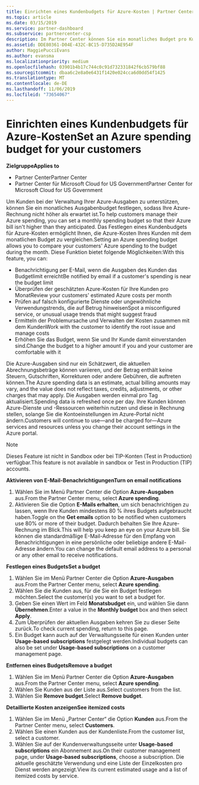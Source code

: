 ```yaml
---
title: Einrichten eines Kundenbudgets für Azure-Kosten | Partner Center
ms.topic: article
ms.date: 03/15/2019
ms.service: partner-dashboard
ms.subservice: partnercenter-csp
description: Im Partner Center können Sie ein monatliches Budget pro Kunde festlegen, sodass die Azure-Rechnung am Ende des Monats nicht überraschend ist.
ms.assetid: DDE80361-D04E-432C-BC15-D735D2AE954F
author: MaggiePucciEvans
ms.author: evansma
ms.localizationpriority: medium
ms.openlocfilehash: 03901b4b17c744c0c91d732331842f6cb579bf88
ms.sourcegitcommit: dbaa6c2e8a0e6431f1420e024cca6d0dd54f1425
ms.translationtype: MT
ms.contentlocale: de-DE
ms.lasthandoff: 11/06/2019
ms.locfileid: "73654067"
---
```

# <a name="set-an-azure-spending-budget-for-your-customers"></a><span data-ttu-id="fdd68-103">Einrichten eines Kundenbudgets für Azure-Kosten</span><span class="sxs-lookup"><span data-stu-id="fdd68-103">Set an Azure spending budget for your customers</span></span>

<span data-ttu-id="fdd68-104">**Zielgruppe**</span><span class="sxs-lookup"><span data-stu-id="fdd68-104">**Applies to**</span></span>

-  <span data-ttu-id="fdd68-105">Partner Center</span><span class="sxs-lookup"><span data-stu-id="fdd68-105">Partner Center</span></span>
-  <span data-ttu-id="fdd68-106">Partner Center für Microsoft Cloud for US Government</span><span class="sxs-lookup"><span data-stu-id="fdd68-106">Partner Center for Microsoft Cloud for US Government</span></span>

<span data-ttu-id="fdd68-107">Um Kunden bei der Verwaltung Ihrer Azure-Ausgaben zu unterstützen, können Sie ein monatliches Ausgabenbudget festlegen, sodass Ihre Azure-Rechnung nicht höher als erwartet ist.</span><span class="sxs-lookup"><span data-stu-id="fdd68-107">To help customers manage their Azure spending, you can set a monthly spending budget so that their Azure bill isn't higher than they anticipated.</span></span> <span data-ttu-id="fdd68-108">Das Festlegen eines Kundenbudgets für Azure-Kosten ermöglicht Ihnen, die Azure-Kosten Ihres Kunden mit dem monatlichen Budget zu vergleichen.</span><span class="sxs-lookup"><span data-stu-id="fdd68-108">Setting an Azure spending budget allows you to compare your customers' Azure spending to the budget during the month.</span></span> <span data-ttu-id="fdd68-109">Diese Funktion bietet folgende Möglichkeiten:</span><span class="sxs-lookup"><span data-stu-id="fdd68-109">With this feature, you can:</span></span> 

-   <span data-ttu-id="fdd68-110">Benachrichtigung per E-Mail, wenn die Ausgaben des Kunden das Budgetlimit erreicht</span><span class="sxs-lookup"><span data-stu-id="fdd68-110">Be notified by email if a customer's spending is near the budget limit</span></span>
-   <span data-ttu-id="fdd68-111">Überprüfen der geschätzten Azure-Kosten für Ihre Kunden pro Monat</span><span class="sxs-lookup"><span data-stu-id="fdd68-111">Review your customers' estimated Azure costs per month</span></span>
-   <span data-ttu-id="fdd68-112">Prüfen auf falsch konfigurierte Dienste oder ungewöhnliche Verwendungstrends, die auf Betrug hinweisen</span><span class="sxs-lookup"><span data-stu-id="fdd68-112">Spot a misconfigured service, or unusual usage trends that might suggest fraud</span></span>
-   <span data-ttu-id="fdd68-113">Ermitteln der Problemursache und Verwalten der Kosten zusammen mit dem Kunden</span><span class="sxs-lookup"><span data-stu-id="fdd68-113">Work with the customer to identify the root issue and manage costs</span></span>
-   <span data-ttu-id="fdd68-114">Erhöhen Sie das Budget, wenn Sie und Ihr Kunde damit einverstanden sind.</span><span class="sxs-lookup"><span data-stu-id="fdd68-114">Change the budget to a higher amount if you and your customer are comfortable with it</span></span>

<span data-ttu-id="fdd68-115">Die Azure-Ausgaben sind nur ein Schätzwert, die aktuellen Abrechnungsbeträge können variieren, und der Betrag enthält keine Steuern, Gutschriften, Korrekturen oder andere Gebühren, die auftreten können.</span><span class="sxs-lookup"><span data-stu-id="fdd68-115">The Azure spending data is an estimate, actual billing amounts may vary, and the value does not reflect taxes, credits, adjustments, or other charges that may apply.</span></span> <span data-ttu-id="fdd68-116">Die Ausgaben werden einmal pro Tag aktualisiert.</span><span class="sxs-lookup"><span data-stu-id="fdd68-116">Spending data is refreshed once per day.</span></span> <span data-ttu-id="fdd68-117">Ihre Kunden können Azure-Dienste und -Ressourcen weiterhin nutzen und diese in Rechnung stellen, solange Sie die Kontoeinstellungen im Azure-Portal nicht ändern.</span><span class="sxs-lookup"><span data-stu-id="fdd68-117">Customers will continue to use—and be charged for—Azure services and resources unless you change their account settings in the Azure portal.</span></span> 

> [!NOTE]  
> <span data-ttu-id="fdd68-118">Dieses Feature ist nicht in Sandbox oder bei TIP-Konten (Test in Production) verfügbar.</span><span class="sxs-lookup"><span data-stu-id="fdd68-118">This feature is not available in sandbox or Test in Production (TIP) accounts.</span></span>

<span data-ttu-id="fdd68-119">**Aktivieren von E-Mail-Benachrichtigungen**</span><span class="sxs-lookup"><span data-stu-id="fdd68-119">**Turn on email notifications**</span></span>
1.  <span data-ttu-id="fdd68-120">Wählen Sie im Menü Partner Center die Option **Azure-Ausgaben** aus.</span><span class="sxs-lookup"><span data-stu-id="fdd68-120">From the Partner Center menu, select **Azure spending**.</span></span>
2.  <span data-ttu-id="fdd68-121">Aktivieren Sie die Option **E-Mails erhalten**, um sich benachrichtigen zu lassen, wenn Ihre Kunden mindestens 80 % ihres Budgets aufgebraucht haben.</span><span class="sxs-lookup"><span data-stu-id="fdd68-121">Toggle on the **Get emails** option to be notified when customers use 80% or more of their budget.</span></span> <span data-ttu-id="fdd68-122">Dadurch behalten Sie Ihre Azure-Rechnung im Blick.</span><span class="sxs-lookup"><span data-stu-id="fdd68-122">This will help you keep an eye on your Azure bill.</span></span> <span data-ttu-id="fdd68-123">Sie können die standardmäßige E-Mail-Adresse für den Empfang von Benachrichtigungen in eine persönliche oder beliebige andere E-Mail-Adresse ändern.</span><span class="sxs-lookup"><span data-stu-id="fdd68-123">You can change the default email address to a personal or any other email to receive notifications.</span></span>

<span data-ttu-id="fdd68-124">**Festlegen eines Budgets**</span><span class="sxs-lookup"><span data-stu-id="fdd68-124">**Set a budget**</span></span>
1.  <span data-ttu-id="fdd68-125">Wählen Sie im Menü Partner Center die Option **Azure-Ausgaben** aus.</span><span class="sxs-lookup"><span data-stu-id="fdd68-125">From the Partner Center menu, select **Azure spending**.</span></span>
2.  <span data-ttu-id="fdd68-126">Wählen Sie die Kunden aus, für die Sie ein Budget festlegen möchten.</span><span class="sxs-lookup"><span data-stu-id="fdd68-126">Select the customer(s) you want to set a budget for.</span></span> 
3. <span data-ttu-id="fdd68-127">Geben Sie einen Wert im Feld **Monatsbudget** ein, und wählen Sie dann **Übernehmen**.</span><span class="sxs-lookup"><span data-stu-id="fdd68-127">Enter a value in the **Monthly budget** box and then select **Apply**.</span></span>
4.  <span data-ttu-id="fdd68-128">Zum Überprüfen der aktuellen Ausgaben kehren Sie zu dieser Seite zurück.</span><span class="sxs-lookup"><span data-stu-id="fdd68-128">To check current spending, return to this page.</span></span>
5.  <span data-ttu-id="fdd68-129">Ein Budget kann auch auf der Verwaltungsseite für einen Kunden unter **Usage-based subscriptions** festgelegt werden.</span><span class="sxs-lookup"><span data-stu-id="fdd68-129">Individual budgets can also be set under **Usage-based subscriptions** on a customer management page.</span></span>

<span data-ttu-id="fdd68-130">**Entfernen eines Budgets**</span><span class="sxs-lookup"><span data-stu-id="fdd68-130">**Remove a budget**</span></span>
1.  <span data-ttu-id="fdd68-131">Wählen Sie im Menü Partner Center die Option **Azure-Ausgaben** aus.</span><span class="sxs-lookup"><span data-stu-id="fdd68-131">From the Partner Center menu, select **Azure spending**.</span></span>
2.  <span data-ttu-id="fdd68-132">Wählen Sie Kunden aus der Liste aus.</span><span class="sxs-lookup"><span data-stu-id="fdd68-132">Select customers from the list.</span></span>
3.  <span data-ttu-id="fdd68-133">Wählen Sie **Remove budget**.</span><span class="sxs-lookup"><span data-stu-id="fdd68-133">Select **Remove budget**.</span></span>

<span data-ttu-id="fdd68-134">**Detaillierte Kosten anzeigen**</span><span class="sxs-lookup"><span data-stu-id="fdd68-134">**See itemized costs**</span></span>
1.  <span data-ttu-id="fdd68-135">Wählen Sie im Menü „Partner Center“ die Option **Kunden** aus.</span><span class="sxs-lookup"><span data-stu-id="fdd68-135">From the Partner Center menu, select **Customers**.</span></span>
2.  <span data-ttu-id="fdd68-136">Wählen Sie einen Kunden aus der Kundenliste.</span><span class="sxs-lookup"><span data-stu-id="fdd68-136">From the customer list, select a customer.</span></span>
3.  <span data-ttu-id="fdd68-137">Wählen Sie auf der Kundenverwaltungsseite unter **Usage-based subscriptions** ein Abonnement aus.</span><span class="sxs-lookup"><span data-stu-id="fdd68-137">On their customer management page, under **Usage-based subscriptions**, choose a subscription.</span></span> <span data-ttu-id="fdd68-138">Die aktuelle geschätzte Verwendung und eine Liste der Einzelkosten pro Dienst werden angezeigt.</span><span class="sxs-lookup"><span data-stu-id="fdd68-138">View its current estimated usage and a list of itemized costs by service.</span></span>


 

 



